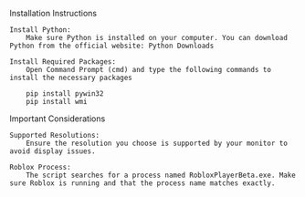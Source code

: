 Installation Instructions

    Install Python:
        Make sure Python is installed on your computer. You can download Python from the official website: Python Downloads

    Install Required Packages:
        Open Command Prompt (cmd) and type the following commands to install the necessary packages

        pip install pywin32
        pip install wmi

Important Considerations

    Supported Resolutions:
        Ensure the resolution you choose is supported by your monitor to avoid display issues.

    Roblox Process:
        The script searches for a process named RobloxPlayerBeta.exe. Make sure Roblox is running and that the process name matches exactly.
